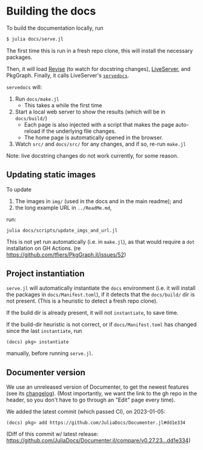 # Building the docs

To build the documentation locally, run
```bash
$ julia docs/serve.jl
```
The first time this is run in a fresh repo clone, this will install the necessary
packages.

Then, it will load [Revise] (to watch for docstring changes), [LiveServer], and
PkgGraph. Finally, it calls LiveServer's [`servedocs`].

`servedocs` will:
1. Run `docs/make.jl`
    - This takes a while the first time
2. Start a local web server to show the results (which will be in `docs/build/`)
    - Each page is also injected with a script that makes the page auto-reload if the
      underlying file changes.
    - The home page is automatically opened in the browser.
3. Watch `src/` and `docs/src/` for any changes, and if so, re-run `make.jl`

Note: live docstring changes do not work currently, for some reason.

[Revise]: https://timholy.github.io/Revise.jl
[LiveServer]: https://github.com/tlienart/LiveServer.jl
[`servedocs`]: https://tlienart.github.io/LiveServer.jl/stable/man/functionalities/#servedocs


## Updating static images

To update
1. The images in `img/` (used in the docs and in the main readme); and
2. the long example URL in `../ReadMe.md`,

run:
```
julia docs/scripts/update_imgs_and_url.jl
```

This is not yet run automatically (i.e. in `make.jl`),
as that would require a `dot` installation on GH Actions.
(re https://github.com/tfiers/PkgGraph.jl/issues/52)


## Project instantiation

`serve.jl` will automatically instantiate the `docs` environment (i.e. it will install
the packages in `docs/Manifest.toml`), if it detects that the `docs/build/` dir is not
present. (This is a heuristic to detect a fresh repo clone).

If the build dir is already present, it will not `instantiate`, to save time.

If the build-dir heuristic is not correct, or if `docs/Manifest.toml` has changed since
the last `instantiate`, run
```
(docs) pkg> instantiate
```
manually, before running `serve.jl`.


## Documenter version

We use an unreleased version of Documenter, to get the newest features (see its [changelog]). (Most importantly, we want the link to the gh repo in the header, so you don't have to go through an "Edit" page every time).

We added the latest commit (which passed CI), on 2023-01-05:

    (docs) pkg> add https://github.com/JuliaDocs/Documenter.jl#dd1e334

(Diff of this commit w/ latest release: https://github.com/JuliaDocs/Documenter.jl/compare/v0.27.23...dd1e334)

[changelog]: https://github.com/JuliaDocs/Documenter.jl/blob/master/CHANGELOG.md
